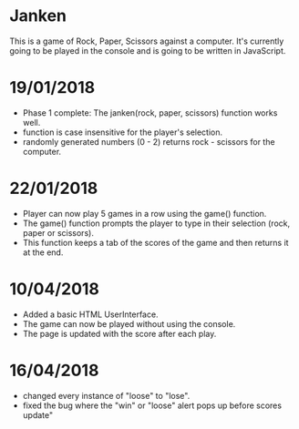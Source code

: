 # Janken
This is a game of  Rock, Paper, Scissors against a computer. It's currently going to be played in the console and is going to be written in JavaScript.


# 19/01/2018
* Phase 1 complete: The janken(rock, paper, scissors) function works well.
* function is case insensitive for the player's selection.
* randomly generated numbers (0 - 2) returns rock - scissors for the computer.


# 22/01/2018
* Player can now play 5 games in a row using the game() function.
* The game() function prompts the player to type in their selection (rock, paper or scissors).
* This function keeps a tab of the scores of the game and then returns it at the end.


# 10/04/2018
* Added a basic HTML UserInterface.
* The game can now be played without using the console.
* The page is updated with the score after each play.

# 16/04/2018
* changed every instance of "loose" to "lose".
* fixed the bug where the "win" or "loose" alert pops up before scores update"
